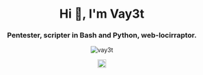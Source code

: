 <h1 align="center">Hi 👋, I'm Vay3t</h1>
<h3 align="center">Pentester, scripter in Bash and Python, web-locirraptor.</h3>

<p align="center"> <img src="https://github-readme-stats.vercel.app/api?username=vay3t&show_icons=true" alt="vay3t" /> </p>

<p align="center">
<a href="https://twitter.com/vay3t" target="blank"><img align="center" src="https://cdn.jsdelivr.net/npm/simple-icons@3.0.1/icons/twitter.svg" alt="vay3t" height="20" width="20" /></a>
</p>
